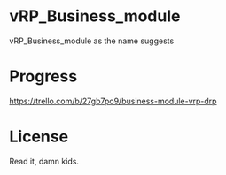 # vRP_Business_module
vRP_Business_module as the name suggests


# Progress

https://trello.com/b/27gb7po9/business-module-vrp-drp

# License
Read it, damn kids.
